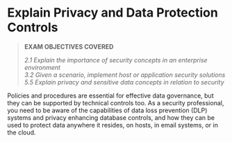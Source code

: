 # Explain Privacy and Data Protection Controls

> **EXAM OBJECTIVES COVERED**
> 
> _2.1 Explain the importance of security concepts in an enterprise environment  
> 3.2 Given a scenario, implement host or application security solutions  
> 5.5 Explain privacy and sensitive data concepts in relation to security_

Policies and procedures are essential for effective data governance, but they can be supported by technical controls too. As a security professional, you need to be aware of the capabilities of data loss prevention (DLP) systems and privacy enhancing database controls, and how they can be used to protect data anywhere it resides, on hosts, in email systems, or in the cloud.